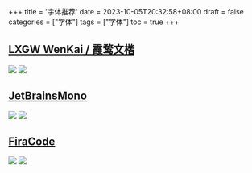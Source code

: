 +++
title = '字体推荐'
date = 2023-10-05T20:32:58+08:00
draft = false
categories = ["字体"]
tags = ["字体"]
toc = true
+++

## [LXGW WenKai / 霞鹜文楷](https://github.com/lxgw/LxgwWenKai)

![](https://raw.githubusercontent.com/lxgw/LxgwWenKai/main/documentation/wenkai-1.png)
![](https://raw.githubusercontent.com/lxgw/LxgwWenKai/main/documentation/wenkai-2.png)

## [JetBrainsMono](https://github.com/JetBrains/JetBrainsMono)

![](https://github.com/JetBrains/JetBrainsMono/raw/master/images/font-styles@2x.png)
![](https://github.com/JetBrains/JetBrainsMono/raw/master/images/character-set@2x.png)

## [FiraCode](https://github.com/tonsky/FiraCode)

![](https://github.com/tonsky/FiraCode/raw/master/extras/logo.svg)
![](https://github.com/tonsky/FiraCode/raw/master/extras/samples.png)